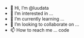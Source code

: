 - 👋 Hi, I’m @luudata
- 👀 I’m interested in ...
- 🌱 I’m currently learning ...
- 💞️ I’m looking to collaborate on ...
- 📫 How to reach me ...
code
<!---
luudata/luudata is a ✨ special ✨ repository because its `README.md` (this file) appears on your GitHub profile.
You can click the Preview link to take a look at your changes.
--->
